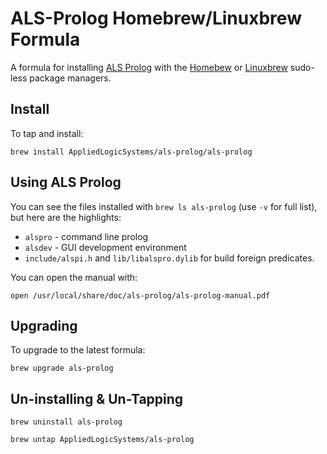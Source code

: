 # ALS-Prolog Homebrew/Linuxbrew Formula

A formula for installing [ALS Prolog](http://alsprolog.com) with the [Homebew](http://brew.sh)
or [Linuxbrew](https://github.com/Linuxbrew/linuxbrew) sudo-less package managers.

## Install

To tap and install:

`brew install AppliedLogicSystems/als-prolog/als-prolog`

## Using ALS Prolog

You can see the files installed with `brew ls als-prolog` (use `-v` for full list), but here are the highlights:

- `alspro` - command line prolog
- `alsdev` - GUI development environment
- `include/alspi.h` and `lib/libalspro.dylib` for build foreign predicates.

You can open the manual with:

`open /usr/local/share/doc/als-prolog/als-prolog-manual.pdf`

## Upgrading

To upgrade to the latest formula:

```
brew upgrade als-prolog
```

## Un-installing & Un-Tapping

`brew uninstall als-prolog`

`brew untap AppliedLogicSystems/als-prolog`
